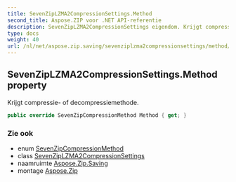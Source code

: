 ```yaml
---
title: SevenZipLZMA2CompressionSettings.Method
second_title: Aspose.ZIP voor .NET API-referentie
description: SevenZipLZMA2CompressionSettings eigendom. Krijgt compressie of decompressiemethode.
type: docs
weight: 40
url: /nl/net/aspose.zip.saving/sevenziplzma2compressionsettings/method/
---
```

## SevenZipLZMA2CompressionSettings.Method property

Krijgt compressie- of decompressiemethode.

```csharp
public override SevenZipCompressionMethod Method { get; }
```

### Zie ook

* enum [SevenZipCompressionMethod](../../sevenzipcompressionmethod/)
* class [SevenZipLZMA2CompressionSettings](../)
* naamruimte [Aspose.Zip.Saving](../../sevenziplzma2compressionsettings/)
* montage [Aspose.Zip](../../../)


